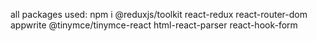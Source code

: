 all packages used:
npm i @reduxjs/toolkit react-redux react-router-dom appwrite @tinymce/tinymce-react html-react-parser react-hook-form
